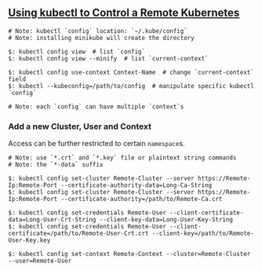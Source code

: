 ## [Using kubectl to Control a Remote Kubernetes](https://imti.co/kubectl-remote/)

```
# Note: kubectl `config` location: `~/.kube/config`
# Note: installing minikube will create the directory

$: kubectl config view  # list `config`
$: kubectl config view --minify  # list `current-context`

$: kubectl config use-context Context-Name  # change `current-context` field
$: kubectl --kubeconfig=/path/to/config  # manipulate specific kubectl `config`

# Note: each `config` can have multiple `context`s
```

### Add a new Cluster, User and Context

Access can be further restricted to certain `namespace`s.  

```
# Note: use `*.crt` and `*.key` file or plaintext string commands
# Note: the `*-data` suffix

$: kubectl config set-cluster Remote-Cluster --server https://Remote-Ip:Remote-Port --certificate-authority-data=Long-Ca-String
$: kubectl config set-cluster Remote-Cluster --server https://Remote-Ip:Remote-Port --certificate-authority=/path/to/Remote-Ca.crt

$: kubectl config set-credentials Remote-User --client-certificate-data=Long-User-Crt-String --client-key-data=Long-User-Key-String
$: kubectl config set-credentials Remote-User --client-certificate=/path/to/Remote-User-Crt.crt --client-key=/path/to/Remote-User-Key.key

$: kubectl config set-context Remote-Context --cluster=Remote-Cluster --user=Remote-User
```
